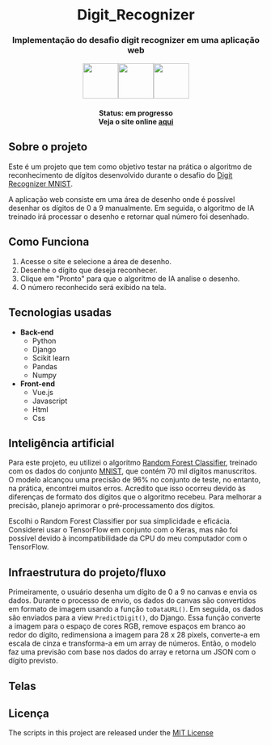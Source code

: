 <h1 align="center">Digit_Recognizer</h1>

<h3 align="center">Implementação do desafio digit recognizer em uma aplicação web</h3>

<div align="center">
  
<img width="70px" src="https://cdn.jsdelivr.net/gh/devicons/devicon/icons/python/python-original-wordmark.svg" /><img width="70px" src="https://cdn.jsdelivr.net/gh/devicons/devicon/icons/django/django-plain-wordmark.svg" /><img width="70px" src="https://cdn.jsdelivr.net/gh/devicons/devicon/icons/vuejs/vuejs-original-wordmark.svg" />
  
</div>       
               
<h4 align="center">Status: em progresso<br>Veja o site online <a href="https://digitrecognizer.up.railway.app/">aqui</a></h4>


## Sobre o projeto

Este é um projeto que tem como objetivo testar na prática o algoritmo de reconhecimento de dígitos desenvolvido durante o desafio do [Digit Recognizer MNIST](https://www.kaggle.com/c/digit-recognizer).

A aplicação web consiste em uma área de desenho onde é possível desenhar os dígitos de 0 a 9 manualmente. Em seguida, o algoritmo de IA treinado irá processar o desenho e retornar qual número foi desenhado.

## Como Funciona

1. Acesse o site e selecione a área de desenho.
2. Desenhe o dígito que deseja reconhecer.
3. Clique em "Pronto" para que o algoritmo de IA analise o desenho.
4. O número reconhecido será exibido na tela.

## Tecnologias usadas

- **Back-end**
   - Python
   - Django
   - Scikit learn
   - Pandas
   - Numpy
- **Front-end**
  - Vue.js
  - Javascript
  - Html
  - Css

## Inteligência artificial

Para este projeto, eu utilizei o algoritmo [Random Forest Classifier](https://scikit-learn.org/stable/modules/generated/sklearn.ensemble.RandomForestClassifier.html), treinado com os dados do conjunto [MNIST](http://yann.lecun.com/exdb/mnist/), que contém 70 mil dígitos manuscritos. O modelo alcançou uma precisão de 96% no conjunto de teste, no entanto, na prática, encontrei muitos erros. Acredito que isso ocorreu devido às diferenças de formato dos dígitos que o algoritmo recebeu. Para melhorar a precisão, planejo aprimorar o pré-processamento dos dígitos. 

Escolhi o Random Forest Classifier por sua simplicidade e eficácia. Considerei usar o TensorFlow em conjunto com o Keras, mas não foi possível devido à incompatibilidade da CPU do meu computador com o TensorFlow.

## Infraestrutura do projeto/fluxo

Primeiramente, o usuário desenha um dígito de 0 a 9 no canvas e envia os dados. Durante o processo de envio, os dados do canvas são convertidos em formato de imagem usando a função <code>toDataURL()</code>. Em seguida, os dados são enviados para a view <code>PredictDigit()</code>, do Django. Essa função converte a imagem para o espaço de cores RGB, remove espaços em branco ao redor do dígito, redimensiona a imagem para 28 x 28 pixels, converte-a em escala de cinza e transforma-a em um array de números. Então, o modelo faz uma previsão com base nos dados do array e retorna um JSON com o dígito previsto.

## Telas

## Licença

The scripts in this project are released under the [MIT License](./LICENSE.md) 
